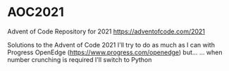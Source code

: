 # AOC2021
Advent of Code Repository for 2021
https://adventofcode.com/2021

Solutions to the Advent of Code 2021
I'll try to do as much as I can with Progress OpenEdge (https://www.progress.com/openedge) but...
... when number crunching is required I'll switch to Python
